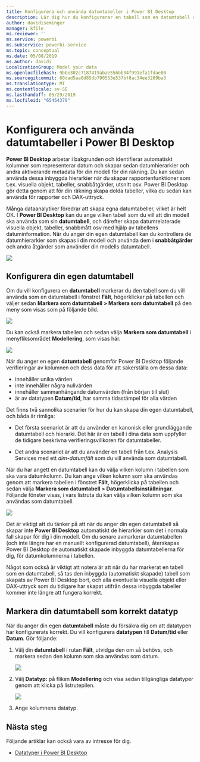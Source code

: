```yaml
---
title: Konfigurera och använda datumtabeller i Power BI Desktop
description: Lär dig hur du konfigurerar en tabell som en datumtabell och vad detta innebär i Power BI Desktop
author: davidiseminger
manager: kfile
ms.reviewer: ''
ms.service: powerbi
ms.subservice: powerbi-service
ms.topic: conceptual
ms.date: 05/08/2019
ms.author: davidi
LocalizationGroup: Model your data
ms.openlocfilehash: 9bbe302c7187419abae556bb34f991efa1fdae00
ms.sourcegitcommit: 60dad5aa0d85db790553e537bf8ac34ee3289ba3
ms.translationtype: MT
ms.contentlocale: sv-SE
ms.lasthandoff: 05/29/2019
ms.locfileid: "65454370"
---
```

# <a name="set-and-use-date-tables-in-power-bi-desktop"></a>Konfigurera och använda datumtabeller i Power BI Desktop

**Power BI Desktop** arbetar i bakgrunden och identifierar automatiskt kolumner som representerar datum och skapar sedan datumhierarkier och andra aktiverande metadata för din modell för din räkning. Du kan sedan använda dessa inbyggda hierarkier när du skapar rapportenfunktioner som t.ex. visuella objekt, tabeller, snabbåtgärder, utsnitt osv. Power BI Desktop gör detta genom att för din räkning skapa dolda tabeller, vilka du sedan kan använda för rapporter och DAX-uttryck.

Många dataanalytiker föredrar att skapa egna datumtabeller, vilket är helt OK. I **Power BI Desktop** kan du ange vilken tabell som du vill att din modell ska använda som sin **datumtabell**, och därefter skapa datumrelaterade visuella objekt, tabeller, snabbmått osv med hjälp av tabellens datuminformation. När du anger din egen datumtabell kan du kontrollera de datumhierarkier som skapas i din modell och använda dem i **snabbåtgärder** och andra åtgärder som använder din modells datumtabell. 

![](media/desktop-date-tables/date-tables_01.png)

## <a name="setting-your-own-date-table"></a>Konfigurera din egen datumtabell

Om du vill konfigurera en **datumtabell** markerar du den tabell som du vill använda som en datumtabell i fönstret **Fält**, högerklickar på tabellen och väljer sedan **Markera som datumtabell > Markera som datumtabell** på den meny som visas som på följande bild.

![](media/desktop-date-tables/date-tables_02.png)

Du kan också markera tabellen och sedan välja **Markera som datumtabell** i menyfliksområdet **Modellering**, som visas här.

![](media/desktop-date-tables/date-tables_02b.png)

När du anger en egen **datumtabell** genomför Power BI Desktop följande verifieringar av kolumnen och dess data för att säkerställa om dessa data:

* innehåller unika värden
* inte innehåller några nullvärden
* innehåller sammanhängande datumvärden (från början till slut)
* är av datatypen **Datum/tid**, har samma tidsstämpel för alla värden

Det finns två sannolika scenarier för hur du kan skapa din egen datumtabell, och båda är rimliga:

* Det första scenariot är att du använder en kanonisk eller grundläggande datumtabell och hierarki. Det här är en tabell i dina data som uppfyller de tidigare beskrivna verifieringsvillkoren för datumtabeller. 

* Det andra scenariot är att du använder en tabell från t.ex. Analysis Services med ett *dim-datumfält* som du vill använda som datumtabell. 

När du har angett en datumtabell kan du välja vilken kolumn i tabellen som ska vara datumkolumn. Du kan ange vilken kolumn som ska användas genom att markera tabellen i fönstret **Fält**, högerklicka på tabellen och sedan välja **Markera som datumtabell > Datumtabellsinställningar**. Följande fönster visas, i vars listruta du kan välja vilken kolumn som ska användas som datumtabell.

![](media/desktop-date-tables/date-tables_03.png)

Det är viktigt att du tänker på att när du anger din egen datumtabell så skapar inte **Power BI Desktop** automatiskt de hierarkier som det i normala fall skapar för dig i din modell. Om du senare avmarkerar datumtabellen (och inte längre har en manuellt konfigurerad datumtabell), återskapas Power BI Desktop de automatiskt skapade inbyggda datumtabellerna för dig, för datumkolumnerna i tabellen.

Något som också är viktigt att notera är att när du har markerat en tabell som en datumtabell, så tas den inbyggda (automatiskt skapade) tabell som skapats av Power BI Desktop bort, och alla eventuella visuella objekt eller DAX-uttryck som du tidigare har skapat utifrån dessa inbyggda tabeller kommer inte längre att fungera korrekt. 

## <a name="marking-your-date-table-as-the-appropriate-data-type"></a>Markera din datumtabell som korrekt datatyp

När du anger din egen **datumtabell** måste du försäkra dig om att datatypen har konfigurerats korrekt. Du vill konfigurera **datatypen** till **Datum/tid** eller **Datum**. Gör följande:

1. Välj din **datumtabell** i rutan **Fält**, utvidga den om så behövs, och markera sedan den kolumn som ska användas som datum.
   
    ![](media/desktop-date-tables/date-tables_04.png) 

2. Välj **Datatyp:** på fliken **Modellering** och visa sedan tillgängliga datatyper genom att klicka på listrutepilen.

    ![](media/desktop-date-tables/date-tables_05.png)

3. Ange kolumnens datatyp. 


## <a name="next-steps"></a>Nästa steg

Följande artiklar kan också vara av intresse för dig.

* [Datatyper i Power BI Desktop](desktop-data-types.md)

 
